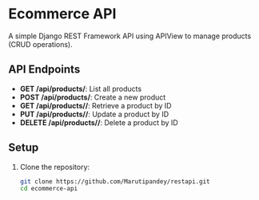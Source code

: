 # Ecommerce API

A simple Django REST Framework API using APIView to manage products (CRUD operations).

## API Endpoints
- **GET /api/products/**: List all products
- **POST /api/products/**: Create a new product
- **GET /api/products/<id>/**: Retrieve a product by ID
- **PUT /api/products/<id>/**: Update a product by ID
- **DELETE /api/products/<id>/**: Delete a product by ID

## Setup
1. Clone the repository:
   ```bash
   git clone https://github.com/Marutipandey/restapi.git
   cd ecommerce-api
